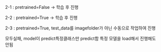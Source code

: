 2-1 : pretrained=False -> 학습 후 진행

2-2 : pretrained=True -> 학습 후 진행

2-3 : pretrained=True, test_data를 imagefolder가 아닌 수동으로 작업하여 진행

모두실패, model이 predict특정클래스만 predict함 특정 모델을 load해서 진행해도 안됨

